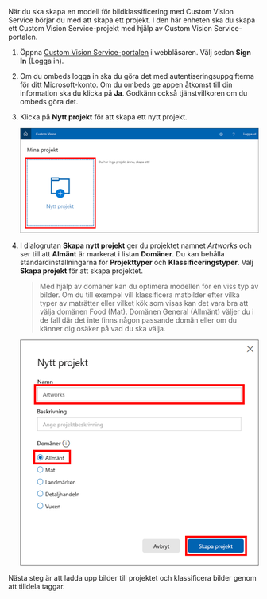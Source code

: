 När du ska skapa en modell för bildklassificering med Custom Vision Service börjar du med att skapa ett projekt. I den här enheten ska du skapa ett Custom Vision Service-projekt med hjälp av Custom Vision Service-portalen.

1. Öppna [Custom Vision Service-portalen](https://www.customvision.ai/?azure-portal=true) i webbläsaren. Välj sedan **Sign In** (Logga in).

1. Om du ombeds logga in ska du göra det med autentiseringsuppgifterna för ditt Microsoft-konto. Om du ombeds ge appen åtkomst till din information ska du klicka på **Ja**. Godkänn också tjänstvillkoren om du ombeds göra det.

1. Klicka på **Nytt projekt** för att skapa ett nytt projekt.

    ![Skapa ett Custom Vision Service-projekt](../media/1-portal-click-new-project.png)

1. I dialogrutan **Skapa nytt projekt** ger du projektet namnet *Artworks* och ser till att **Almänt** är markerat i listan **Domäner**. Du kan behålla standardinställningarna för **Projekttyper** och **Klassificeringstyper**. Välj **Skapa projekt** för att skapa projektet.

    > Med hjälp av domäner kan du optimera modellen för en viss typ av bilder. Om du till exempel vill klassificera matbilder efter vilka typer av maträtter eller vilket kök som visas kan det vara bra att välja domänen Food (Mat). Domänen General (Allmänt) väljer du i de fall där det inte finns någon passande domän eller om du känner dig osäker på vad du ska välja.

   ![Skapa ett Custom Vision Service-projekt](../media/1-portal-create-project.png)

Nästa steg är att ladda upp bilder till projektet och klassificera bilder genom att tilldela taggar.